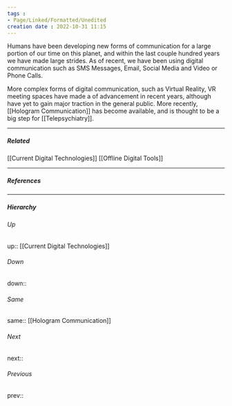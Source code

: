 ```yaml
---
tags :
- Page/Linked/Formatted/Unedited
creation date : 2022-10-31 11:15 
---
```


Humans have been developing new forms of communication for a large portion of our time on this planet, and within the last couple hundred years we have made large strides. As of recent, we have been using digital communication such as SMS Messages, Email, Social Media and Video or Phone Calls. 

More complex forms of digital communication, such as Virtual Reality, VR meeting spaces have made a of advancement in recent years, although have yet to gain major traction in the general public. More recently, [[Hologram Communication]] has become available, and is thought to be a big step for [[Telepsychiatry]].

---
##### Related
[[Current Digital Technologies]]
[[Offline Digital Tools]]

---
##### References


---
##### Hierarchy
###### Up
up:: [[Current Digital Technologies]]
###### Down
down:: 
###### Same
same:: [[Hologram Communication]]
###### Next
next:: 
###### Previous
prev:: 